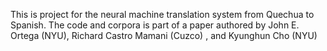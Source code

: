 This is project for the neural machine translation system from Quechua to Spanish.
The code and corpora is part of a paper authored by John E. Ortega (NYU), Richard Castro Mamani (Cuzco) , and Kyunghun Cho (NYU)
